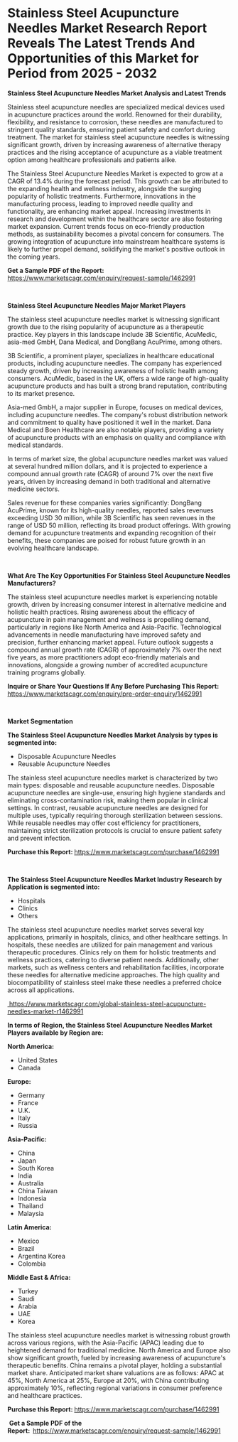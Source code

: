 <p><h1>Stainless Steel Acupuncture Needles Market Research Report Reveals The Latest Trends And Opportunities of this Market for Period from 2025 - 2032</h1></p><p><strong>Stainless Steel Acupuncture Needles Market Analysis and Latest Trends</strong></p>
<p><p>Stainless steel acupuncture needles are specialized medical devices used in acupuncture practices around the world. Renowned for their durability, flexibility, and resistance to corrosion, these needles are manufactured to stringent quality standards, ensuring patient safety and comfort during treatment. The market for stainless steel acupuncture needles is witnessing significant growth, driven by increasing awareness of alternative therapy practices and the rising acceptance of acupuncture as a viable treatment option among healthcare professionals and patients alike.</p><p>The Stainless Steel Acupuncture Needles Market is expected to grow at a CAGR of 13.4% during the forecast period. This growth can be attributed to the expanding health and wellness industry, alongside the surging popularity of holistic treatments. Furthermore, innovations in the manufacturing process, leading to improved needle quality and functionality, are enhancing market appeal. Increasing investments in research and development within the healthcare sector are also fostering market expansion. Current trends focus on eco-friendly production methods, as sustainability becomes a pivotal concern for consumers. The growing integration of acupuncture into mainstream healthcare systems is likely to further propel demand, solidifying the market's positive outlook in the coming years.</p></p>
<p><strong>Get a Sample PDF of the Report:&nbsp;</strong> <a href="https://www.marketscagr.com/enquiry/request-sample/1462991?utm_campaign=3495&utm_medium=2&utm_source=Github&utm_content=ia&utm_term=13042025&utm_id=stainless-steel-acupuncture-needles">https://www.marketscagr.com/enquiry/request-sample/1462991</a></p>
<p>&nbsp;</p>
<p><strong>Stainless Steel Acupuncture Needles Major Market Players</strong></p>
<p><p>The stainless steel acupuncture needles market is witnessing significant growth due to the rising popularity of acupuncture as a therapeutic practice. Key players in this landscape include 3B Scientific, AcuMedic, asia-med GmbH, Dana Medical, and DongBang AcuPrime, among others.</p><p>3B Scientific, a prominent player, specializes in healthcare educational products, including acupuncture needles. The company has experienced steady growth, driven by increasing awareness of holistic health among consumers. AcuMedic, based in the UK, offers a wide range of high-quality acupuncture products and has built a strong brand reputation, contributing to its market presence.</p><p>Asia-med GmbH, a major supplier in Europe, focuses on medical devices, including acupuncture needles. The company's robust distribution network and commitment to quality have positioned it well in the market. Dana Medical and Boen Healthcare are also notable players, providing a variety of acupuncture products with an emphasis on quality and compliance with medical standards.</p><p>In terms of market size, the global acupuncture needles market was valued at several hundred million dollars, and it is projected to experience a compound annual growth rate (CAGR) of around 7% over the next five years, driven by increasing demand in both traditional and alternative medicine sectors.</p><p>Sales revenue for these companies varies significantly: DongBang AcuPrime, known for its high-quality needles, reported sales revenues exceeding USD 30 million, while 3B Scientific has seen revenues in the range of USD 50 million, reflecting its broad product offerings. With growing demand for acupuncture treatments and expanding recognition of their benefits, these companies are poised for robust future growth in an evolving healthcare landscape.</p></p>
<p>&nbsp;</p>
<p><strong>What Are The Key Opportunities For Stainless Steel Acupuncture Needles Manufacturers?</strong></p>
<p><p>The stainless steel acupuncture needles market is experiencing notable growth, driven by increasing consumer interest in alternative medicine and holistic health practices. Rising awareness about the efficacy of acupuncture in pain management and wellness is propelling demand, particularly in regions like North America and Asia-Pacific. Technological advancements in needle manufacturing have improved safety and precision, further enhancing market appeal. Future outlook suggests a compound annual growth rate (CAGR) of approximately 7% over the next five years, as more practitioners adopt eco-friendly materials and innovations, alongside a growing number of accredited acupuncture training programs globally.</p></p>
<p><strong>Inquire or Share Your Questions If Any Before Purchasing This Report:</strong> <a href="https://www.marketscagr.com/enquiry/pre-order-enquiry/1462991?utm_campaign=3495&utm_medium=2&utm_source=Github&utm_content=ia&utm_term=13042025&utm_id=stainless-steel-acupuncture-needles">https://www.marketscagr.com/enquiry/pre-order-enquiry/1462991</a></p>
<p>&nbsp;</p>
<p><strong>Market Segmentation</strong></p>
<p><strong>The Stainless Steel Acupuncture Needles Market Analysis by types is segmented into:</strong></p>
<p><ul><li>Disposable Acupuncture Needles</li><li>Reusable Acupuncture Needles</li></ul></p>
<p><p>The stainless steel acupuncture needles market is characterized by two main types: disposable and reusable acupuncture needles. Disposable acupuncture needles are single-use, ensuring high hygiene standards and eliminating cross-contamination risk, making them popular in clinical settings. In contrast, reusable acupuncture needles are designed for multiple uses, typically requiring thorough sterilization between sessions. While reusable needles may offer cost efficiency for practitioners, maintaining strict sterilization protocols is crucial to ensure patient safety and prevent infection.</p></p>
<p><strong>Purchase this Report:&nbsp;</strong><a href="https://www.marketscagr.com/purchase/1462991?utm_campaign=3495&utm_medium=2&utm_source=Github&utm_content=ia&utm_term=13042025&utm_id=stainless-steel-acupuncture-needles">https://www.marketscagr.com/purchase/1462991</a></p>
<p>&nbsp;</p>
<p><strong>The Stainless Steel Acupuncture Needles Market Industry Research by Application is segmented into:</strong></p>
<p><ul><li>Hospitals</li><li>Clinics</li><li>Others</li></ul></p>
<p><p>The stainless steel acupuncture needles market serves several key applications, primarily in hospitals, clinics, and other healthcare settings. In hospitals, these needles are utilized for pain management and various therapeutic procedures. Clinics rely on them for holistic treatments and wellness practices, catering to diverse patient needs. Additionally, other markets, such as wellness centers and rehabilitation facilities, incorporate these needles for alternative medicine approaches. The high quality and biocompatibility of stainless steel make these needles a preferred choice across all applications.</p></p>
<p><a href="https://www.marketscagr.com/global-stainless-steel-acupuncture-needles-market-r1462991?utm_campaign=3495&utm_medium=2&utm_source=Github&utm_content=ia&utm_term=13042025&utm_id=stainless-steel-acupuncture-needles">&nbsp;https://www.marketscagr.com/global-stainless-steel-acupuncture-needles-market-r1462991</a></p>
<p><strong>In terms of Region, the Stainless Steel Acupuncture Needles Market Players available by Region are:</strong></p>
<p>
    <p> <strong> North America: </strong>
        <ul>
            <li>United States</li>
            <li>Canada</li>
        </ul>
        </p> 
    <p> <strong> Europe: </strong>
        <ul>
            <li>Germany</li>
            <li>France</li>
            <li>U.K.</li>
            <li>Italy</li>
            <li>Russia</li>
        </ul>
        </p> 
    <p> <strong> Asia-Pacific: </strong>
        <ul>
            <li>China</li>
            <li>Japan</li>
            <li>South Korea</li>
            <li>India</li>
            <li>Australia</li>
            <li>China Taiwan</li>
            <li>Indonesia</li>
            <li>Thailand</li>
            <li>Malaysia</li>
        </ul>
        </p> 
    <p> <strong> Latin America: </strong>
        <ul>
            <li>Mexico</li>
            <li>Brazil</li>
            <li>Argentina Korea</li>
            <li>Colombia</li>
        </ul>
        </p> 
    <p> <strong> Middle East & Africa: </strong>
        <ul>
            <li>Turkey</li>
            <li>Saudi</li>
            <li>Arabia</li>
            <li>UAE</li>
            <li>Korea</li>
        </ul>
    </p>
    </p>
<p><p>The stainless steel acupuncture needles market is witnessing robust growth across various regions, with the Asia-Pacific (APAC) leading due to heightened demand for traditional medicine. North America and Europe also show significant growth, fueled by increasing awareness of acupuncture's therapeutic benefits. China remains a pivotal player, holding a substantial market share. Anticipated market share valuations are as follows: APAC at 45%, North America at 25%, Europe at 20%, with China contributing approximately 10%, reflecting regional variations in consumer preference and healthcare practices.</p></p>
<p><strong>Purchase this Report: </strong><a href="https://www.marketscagr.com/purchase/1462991?utm_campaign=3495&utm_medium=2&utm_source=Github&utm_content=ia&utm_term=13042025&utm_id=stainless-steel-acupuncture-needles">https://www.marketscagr.com/purchase/1462991</a></p>
<p>&nbsp;<strong>Get a Sample PDF of the Report:&nbsp;&nbsp;</strong><a href="https://www.marketscagr.com/enquiry/request-sample/1462991?utm_campaign=3495&utm_medium=2&utm_source=Github&utm_content=ia&utm_term=13042025&utm_id=stainless-steel-acupuncture-needles">https://www.marketscagr.com/enquiry/request-sample/1462991</a></p>
<p><strong></strong></p>
<p><p></p><p></p><p></p></p>